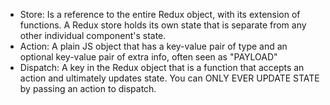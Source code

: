* Store: Is a reference to the entire Redux object, with its extension of functions. A Redux store holds its own state that is separate from any other individual component's state.
* Action: A plain JS object that has a key-value pair of type and an optional key-value pair of extra info, often seen as "PAYLOAD"
* Dispatch: A key in the Redux object that is a function that accepts an action and ultimately updates state. You can ONLY EVER UPDATE STATE by passing an action to dispatch. 
